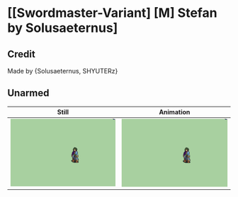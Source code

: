 # [\[Swordmaster-Variant\] \[M\] Stefan by Solusaeternus]

## Credit

Made by {Solusaeternus, SHYUTERz}
	
## Unarmed

| Still | Animation |
| :---: | :-------: |
| ![Unarmed still](./Unarmed_000.png) | ![Unarmed animation](./Unarmed.gif) |
